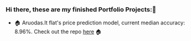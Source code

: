 ### Hi there, these are my finished Portfolio Projects:👋


- 🏠 Aruodas.lt flat's price prediction model, current median accuracy: 8.96%. Check out the repo [here](https://github.com/Kiwisuki/Real-Estate-Price-Prediction) 🏠


